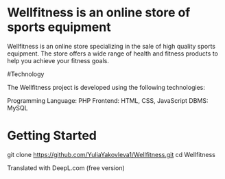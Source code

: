 # Wellfitness is an online store of sports equipment

Wellfitness is an online store specializing in the sale of high quality sports equipment. The store offers a wide range of health and fitness products to help you achieve your fitness goals.

#Technology

The Wellfitness project is developed using the following technologies:

Programming Language: PHP
Frontend: HTML, CSS, JavaScript
DBMS: MySQL

# Getting Started

git clone https://github.com/YuliaYakovleva1/Wellfitness.git cd Wellfitness

Translated with DeepL.com (free version)
